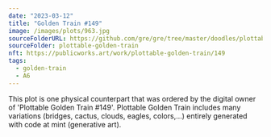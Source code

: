 ```yaml
---
date: "2023-03-12"
title: "Golden Train #149"
image: /images/plots/963.jpg
sourceFolderURL: https://github.com/gre/gre/tree/master/doodles/plottable-golden-train
sourceFolder: plottable-golden-train
nft: https://publicworks.art/work/plottable-golden-train/149
tags:
  - golden-train
  - A6
---
```


This plot is one physical counterpart that was ordered by the digital owner of 'Plottable Golden Train #149'. 
Plottable Golden Train includes many variations (bridges, cactus, clouds, eagles, colors,...) entirely generated with code at mint (generative art).
